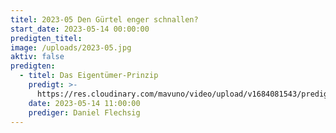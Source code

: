 ```yaml
---
titel: 2023-05 Den Gürtel enger schnallen?
start_date: 2023-05-14 00:00:00
predigten_titel:
image: /uploads/2023-05.jpg
aktiv: false
predigten:
  - titel: Das Eigentümer-Prinzip
    predigt: >-
      https://res.cloudinary.com/mavuno/video/upload/v1684081543/predigten/2023-05%20Den%20G%C3%BCrtel%20enger%20schnallen/2023-05-14_GoDi_Mavuno_Berlin_-_G%C3%BCrtel_enger_schnallen_1_1.mp3
    date: 2023-05-14 11:00:00
    prediger: Daniel Flechsig
---
```

